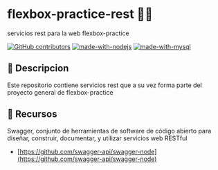 # flexbox-practice-rest :man_technologist:
servicios rest para la web flexbox-practice


[![GitHub contributors](https://img.shields.io/badge/Contributor-4-blueviolet.svg)](https://github.com/rricardob/flexbox-practice-rest/graphs/contributors/)
[![made-with-nodejs](https://img.shields.io/badge/Made%20with%20-Nodejs-brightgreen.svg)](https://nodejs.org/es/)
[![made-with-mysql](https://img.shields.io/badge/Made%20with%20-mysql-orange.svg)](https://www.mysql.com/)


## :scroll: Descripcion
Este repositorio contiene servicios rest que a su vez forma parte del proyecto general de flexbox-practice


## :art: Recursos
Swagger, conjunto de herramientas de software de código abierto para diseñar, construir, documentar, y utilizar servicios web RESTful 
* [https://github.com/swagger-api/swagger-node](https://github.com/swagger-api/swagger-node)  
